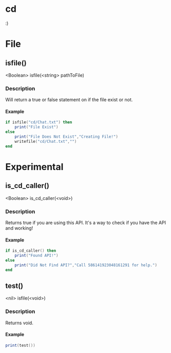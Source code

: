 # cd
:)

# File

## isfile()
\<Boolean\> isfile(\<string\> pathToFile)

### Description
Will return a true or false statement on if the file exist or not.

#### Example
```lua
if isfile("cd/Chat.txt") then
	print("File Exist")
else
	print("File Does Not Exist","Creating File!")
	writefile("cd/Chat.txt","")
end
```

# Experimental

## is_cd_caller()
\<Boolean\> is_cd_caller(\<void\>)

### Description
Returns true if you are using this API. It's a way to check if you have the API and working!

#### Example
```lua
if is_cd_caller() then
	print("Found API!")
else
	print("Did Not Find API?","Call 586141923048161291 for help.")
end
```

## test()
\<nil\> isfile(\<void\>)

### Description
Returns void.

#### Example
```lua
print(test())
```
